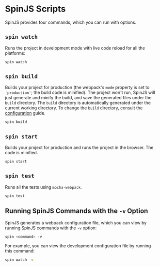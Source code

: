 # SpinJS Scripts

SpinJS provides four commands, which you can run with options.

## `spin watch`

Runs the project in development mode with live code reload for all the platforms:

```bash
spin watch
```

## `spin build`

Builds your project for production (the webpack's `mode` property is set to `'production'`; the build code is minified).
The project won't run, SpinJS will just generate and minify the build, and save the generated files under the `build`
directory. The `build` directory is automatically generated under the current working directory. To change the `build`
directory, consult the [configuration] guide.

```bash
spin build
```

## `spin start`

Builds your project for production and runs the project in the browser. The code is minified.

```bash
spin start
```

## `spin test`

Runs all the tests using `mocha-webpack`.

```bash
spin test
```

## Running SpinJS Commands with the `-v` Option

SpinJS generates a webpack configuration file, which you can view by running SpinJS commands with the `-v` option:

```bash
spin <command> -v
```

For example, you can view the development configuration file by running this command:

```bash
spin watch -v
```

[configuration]: https://github.com/sysgears/spinjs/blob/master/docs/configuration.md
